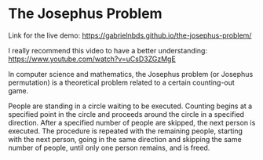 # The Josephus Problem

Link for the live demo: https://gabrielnbds.github.io/the-josephus-problem/

I really recommend this video to have a better understanding: https://www.youtube.com/watch?v=uCsD3ZGzMgE

In computer science and mathematics, the Josephus problem (or Josephus
permutation) is a theoretical problem related to a certain counting-out
game.

People are standing in a circle waiting to be executed. Counting begins
at a specified point in the circle and proceeds around the circle in a
specified direction. After a specified number of people are skipped, 
the next person is executed. The procedure is repeated with the 
remaining people, starting with the next person, going in the same 
direction and skipping the same number of people, until only one person 
remains, and is freed. 